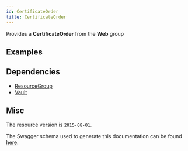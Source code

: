 ```yaml
---
id: CertificateOrder
title: CertificateOrder
---
```

Provides a **CertificateOrder** from the **Web** group
## Examples
## Dependencies
- [ResourceGroup](../Resources/ResourceGroup.md)
- [Vault](../KeyVault/Vault.md)
## Misc
The resource version is `2015-08-01`.

The Swagger schema used to generate this documentation can be found [here](https://github.com/Azure/azure-rest-api-specs/tree/main/specification/web/resource-manager/Microsoft.Web/stable/2015-08-01/service.json).
